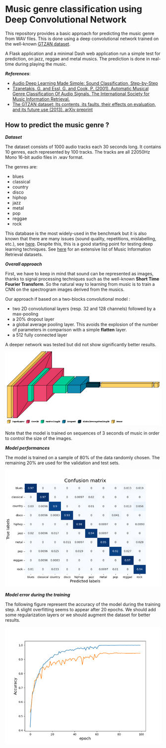 # Music genre classification using Deep Convolutional Network

This repository provides a basic approach for predicting the music genre from WAV files. This is done using a deep convolutional network trained on the well-known [GTZAN dataset](https://www.tensorflow.org/datasets/catalog/gtzan).

A Flask application and a minimal Dash web application run a simple test for prediction, on jazz, reggae and metal musics. The prediction is done in real-time during playing the music.

***References***:
* [Audio Deep Learning Made Simple: Sound Classification, Step-by-Step](https://towardsdatascience.com/audio-deep-learning-made-simple-sound-classification-step-by-step-cebc936bbe5)
* [Tzanetakis, G. and Essl, G. and Cook, P. (2001). Automatic Musical Genre Classification Of Audio Signals. The International Society for Music Information Retrieval.](http://ismir2001.ismir.net/pdf/tzanetakis.pdf)
* [The GTZAN dataset: Its contents, its faults, their effects on evaluation, and its future use (2013). arXiv preprint](https://arxiv.org/abs/1306.1461)

## How to predict the music genre ?

***Dataset***

The dataset consists of 1000 audio tracks each 30 seconds long. It contains 10 genres, each represented by 100 tracks. The tracks are all 22050Hz Mono 16-bit audio files in .wav format.

The genres are:
* blues
* classical
* country
* disco
* hiphop
* jazz
* metal
* pop
* reggae
* rock

This database is the most widely-used in the benchmark but it is also known that there are many issues (sound quality, repetitions, mislabelling, etc.), see [here](https://arxiv.org/abs/1306.1461). Despite this, this is a good starting point for testing deep learning techniques. See [here](https://github.com/ismir/mir-datasets/blob/master/outputs/mir-datasets.md) for an extensive list of Music Information Retrieval datasets.

***Overall approach***

First, we have to keep in mind that sound can be represented as images, thanks to signal processing techniques such as the well-known **Short Time Fourier Transform**. So the natural way to learning from music is to train a CNN on the spectrogram images derived from the musics.

Our approach if based on a two-blocks convolutional model :
* two 2D convolutional layers (resp. 32 and 128 channels) followed by a max-pooling
* a 20% dropout layer
* a global average pooling layer. This avoids the explosion of the number of parameters in comparison with a simple **flatten** layer.
* a 512 fully connected layer

A deeper network was tested but did not show significantly better results.

![](network.png)

Note that the model is trained on sequences of 3 seconds of music in order to control the size of the images. 


***Model performances***

The model is trained on a sample of 80% of the data randomly chosen. The remaining 20% are used for the validation and test sets.

![](confusion.png)

***Model error during the training***

The following figure represent the accuracy of the model during the training step. A slight overfitting seems to appear after 20 epochs. We should add some regularization layers or we should augment the dataset for better results.

![](history.png)